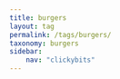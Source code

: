```yaml
---
title: burgers
layout: tag
permalink: /tags/burgers/
taxonomy: burgers
sidebar:
    nav: "clickybits"
---
```

